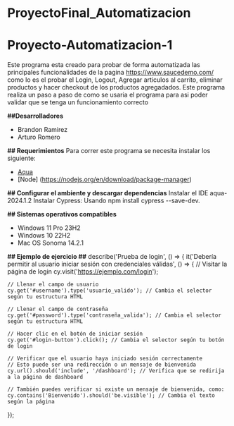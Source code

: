 # ProyectoFinal_Automatizacion
# Proyecto-Automatizacion-1
Este programa esta creado para probar de forma automatizada las principales funcionalidades de la pagina https://www.saucedemo.com/ como lo es el probar el Login, Logout, Agregar articulos al carrito, eliminar productos y hacer checkout de los productos agregadados.
Este programa realiza un paso a paso de como se usaria el programa para asi poder validar que se tenga un funcionamiento correcto

**##Desarrolladores**
* Brandon Ramirez
* Arturo Romero

**## Requerimientos**
Para correr este programa se necesita instalar los siguiente:
* [Aqua](https://www.jetbrains.com/es-es/aqua/)
* [Node] (https://nodejs.org/en/download/package-manager)

**## Configurar el ambiente y descargar dependencias**
Instalar el IDE aqua-2024.1.2
Instalar Cypress: Usando npm install cypress --save-dev.

**## Sistemas operativos compatibles**
- Windows 11 Pro 23H2
- Windows 10 22H2
- Mac OS Sonoma 14.2.1

**## Ejemplo de ejercicio ##**
describe('Prueba de login', () => {
it('Debería permitir al usuario iniciar sesión con credenciales válidas', () => {
// Visitar la página de login
cy.visit('https://ejemplo.com/login');

    // Llenar el campo de usuario
    cy.get('#username').type('usuario_valido'); // Cambia el selector según tu estructura HTML

    // Llenar el campo de contraseña
    cy.get('#password').type('contraseña_valida'); // Cambia el selector según tu estructura HTML

    // Hacer clic en el botón de iniciar sesión
    cy.get('#login-button').click(); // Cambia el selector según tu botón de login

    // Verificar que el usuario haya iniciado sesión correctamente
    // Esto puede ser una redirección o un mensaje de bienvenida
    cy.url().should('include', '/dashboard'); // Verifica que se redirija a la página de dashboard

    // También puedes verificar si existe un mensaje de bienvenida, como:
    cy.contains('Bienvenido').should('be.visible'); // Cambia el texto según la página
});
